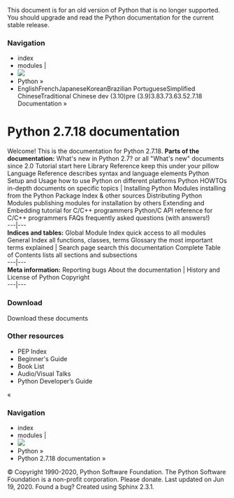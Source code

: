 This document is for an old version of Python that is no longer supported. You should upgrade and read the  Python documentation for the current stable release. 
### Navigation
  * index
  * modules |
  * ![](https://docs.python.org/2.7/_static/py.png)
  * Python »
  * EnglishFrenchJapaneseKoreanBrazilian PortugueseSimplified ChineseTraditional Chinese dev (3.10)pre (3.9)3.83.73.63.52.7.18 Documentation »


# Python 2.7.18 documentation
Welcome! This is the documentation for Python 2.7.18. 
**Parts of the documentation:**
What's new in Python 2.7? or all "What's new" documents since 2.0 Tutorial start here Library Reference keep this under your pillow Language Reference describes syntax and language elements Python Setup and Usage how to use Python on different platforms Python HOWTOs in-depth documents on specific topics |  Installing Python Modules installing from the Python Package Index & other sources Distributing Python Modules publishing modules for installation by others Extending and Embedding tutorial for C/C++ programmers Python/C API reference for C/C++ programmers FAQs frequently asked questions (with answers!)  
---|---  
**Indices and tables:**
Global Module Index quick access to all modules General Index all functions, classes, terms Glossary the most important terms explained |  Search page search this documentation Complete Table of Contents lists all sections and subsections  
---|---  
**Meta information:**
Reporting bugs About the documentation |  History and License of Python Copyright  
---|---  
### Download
Download these documents
### Other resources
  * PEP Index
  * Beginner's Guide
  * Book List
  * Audio/Visual Talks
  * Python Developer’s Guide


«
### Navigation
  * index
  * modules |
  * ![](https://docs.python.org/2.7/_static/py.png)
  * Python »
  * Python 2.7.18 documentation » 


© Copyright 1990-2020, Python Software Foundation. The Python Software Foundation is a non-profit corporation. Please donate. Last updated on Jun 19, 2020. Found a bug? Created using Sphinx 2.3.1. 
